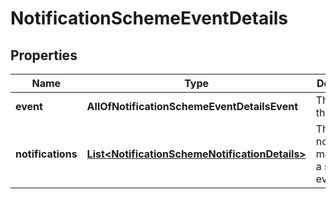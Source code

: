 # NotificationSchemeEventDetails

## Properties
Name | Type | Description | Notes
------------ | ------------- | ------------- | -------------
**event** | **AllOfNotificationSchemeEventDetailsEvent** | The ID of the event. | 
**notifications** | [**List&lt;NotificationSchemeNotificationDetails&gt;**](NotificationSchemeNotificationDetails.md) | The list of notifications mapped to a specified event. | 
